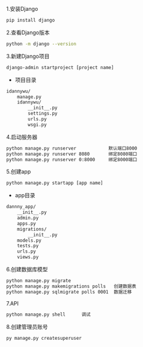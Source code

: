 1.安装Django
```bash
pip install django
```
2.查看Django版本
```bash
python -m django --version
```
3.新建Django项目
```bash
django-admin startproject [project name]
```
- 项目目录
```bash
idannywu/
    manage.py
    idannywu/
        __init__.py
        settings.py
        urls.py
        wsgi.py
```
4.启动服务器
```bash
python manage.py runserver            默认端口8000
python manage.py runserver 8080       绑定8080端口
python manage.py runserver 0:8000     绑定8000端口
```
5.创建app
```bash
python manage.py startapp [app name]
```
- app目录
```bash
dannny_app/
    __init__.py
    admin.py
    apps.py
    migrations/
        __init__.py
    models.py
    tests.py
    urls.py
    views.py
```
6.创建数据库模型
```bash
python manage.py migrate
python manage.py makemigrations polls   创建数据表
python manage.py sqlmigrate polls 0001  数据迁移

```
7.API
```bash
python manage.py shell      调试
```
8.创建管理员账号
```bash
py manage.py createsuperuser
```